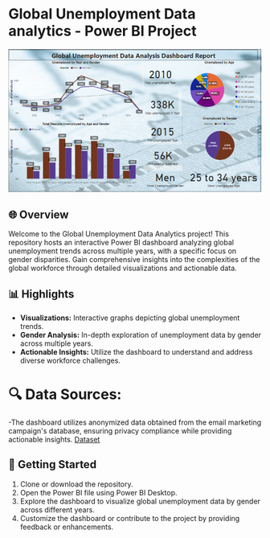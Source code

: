 # Global Unemployment Data analytics - Power BI Project

![Final_dashboard](Final_dashboard.png)

## 🌐 Overview
Welcome to the Global Unemployment Data Analytics project! This repository hosts an interactive Power BI dashboard analyzing global unemployment trends across multiple years, with a specific focus on gender disparities. Gain comprehensive insights into the complexities of the global workforce through detailed visualizations and actionable data.

## 📊 Highlights
- **Visualizations:** Interactive graphs depicting global unemployment trends.
- **Gender Analysis:** In-depth exploration of unemployment data by gender across multiple years.
- **Actionable Insights:** Utilize the dashboard to understand and address diverse workforce challenges.

# 🔍 Data Sources:
-The dashboard utilizes anonymized data obtained from the email marketing campaign's database, ensuring privacy compliance while providing actionable insights.
[Dataset]()

## 🚀 Getting Started
1. Clone or download the repository.
2. Open the Power BI file using Power BI Desktop.
3. Explore the dashboard to visualize global unemployment data by gender across different years.
4. Customize the dashboard or contribute to the project by providing feedback or enhancements.


